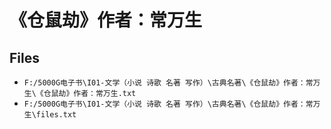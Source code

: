 # 《仓鼠劫》作者：常万生

## Files

- `F:/5000G电子书\I01-文学（小说 诗歌 名著 写作）\古典名著\《仓鼠劫》作者：常万生\《仓鼠劫》作者：常万生.txt`
- `F:/5000G电子书\I01-文学（小说 诗歌 名著 写作）\古典名著\《仓鼠劫》作者：常万生\files.txt`
